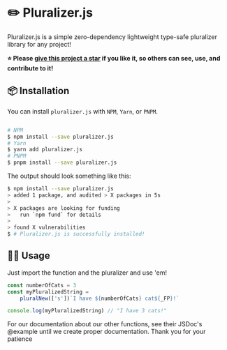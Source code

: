 # ✏️ Pluralizer.js

Pluralizer.js is a simple zero-dependency lightweight type-safe pluralizer library for any project!

**⭐ Please [give this project a star](https://github.com/Leiloukou/pluralizer.js) if you like it, so others can see, use, and contribute to it!**

## 📦 Installation

You can install `pluralizer.js` with `NPM`, `Yarn`, or `PNPM`.
```bash

# NPM
$ npm install --save pluralizer.js
# Yarn
$ yarn add pluralizer.js
# PNPM
$ pnpm install --save pluralizer.js
```

The output should look something like this:

```bash
$ npm install --save pluralizer.js
> added 1 package, and audited > X packages in 5s
> 
> X packages are looking for funding
>   run `npm fund` for details
> 
> found X vulnerabilities
$ # Pluralizer.js is successfully installed!
```

## 👨‍💻 Usage

Just import the function and the pluralizer and use 'em!

```typescript
const numberOfCats = 3
const myPluralizedString =
    pluralNew(['s'])`I have ${numberOfCats} cat${_FP}!`

console.log(myPluralizedString) // "I have 3 cats!"
```

For our documentation about our other functions, see their JSDoc's @example until we create proper documentation. Thank you for your patience
